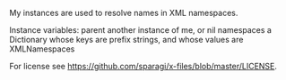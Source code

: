 My instances are used to resolve names in XML namespaces.

Instance variables:
parent				another instance of me, or nil
namespaces		a Dictionary whose keys are prefix strings, and whose values are XMLNamespaces

For license see https://github.com/sparagi/x-files/blob/master/LICENSE.
